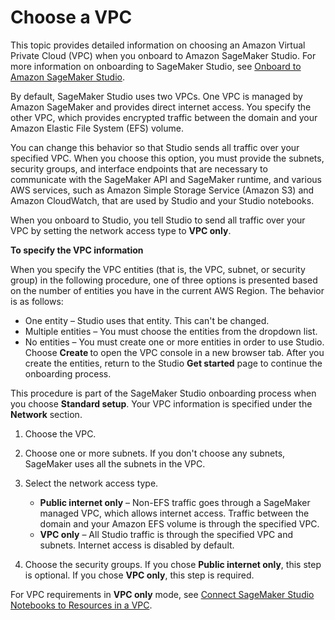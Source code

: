 # Choose a VPC<a name="onboard-vpc"></a>

This topic provides detailed information on choosing an Amazon Virtual Private Cloud \(VPC\) when you onboard to Amazon SageMaker Studio\. For more information on onboarding to SageMaker Studio, see [Onboard to Amazon SageMaker Studio](gs-studio-onboard.md)\.

By default, SageMaker Studio uses two VPCs\. One VPC is managed by Amazon SageMaker and provides direct internet access\. You specify the other VPC, which provides encrypted traffic between the domain and your Amazon Elastic File System \(EFS\) volume\.

You can change this behavior so that Studio sends all traffic over your specified VPC\. When you choose this option, you must provide the subnets, security groups, and interface endpoints that are necessary to communicate with the SageMaker API and SageMaker runtime, and various AWS services, such as Amazon Simple Storage Service \(Amazon S3\) and Amazon CloudWatch, that are used by Studio and your Studio notebooks\.

When you onboard to Studio, you tell Studio to send all traffic over your VPC by setting the network access type to **VPC only**\.

**To specify the VPC information**

When you specify the VPC entities \(that is, the VPC, subnet, or security group\) in the following procedure, one of three options is presented based on the number of entities you have in the current AWS Region\. The behavior is as follows:
+ One entity – Studio uses that entity\. This can't be changed\.
+ Multiple entities – You must choose the entities from the dropdown list\.
+ No entities – You must create one or more entities in order to use Studio\. Choose **Create <entity>** to open the VPC console in a new browser tab\. After you create the entities, return to the Studio **Get started** page to continue the onboarding process\.

This procedure is part of the SageMaker Studio onboarding process when you choose **Standard setup**\. Your VPC information is specified under the **Network** section\.

1. Choose the VPC\.

1. Choose one or more subnets\. If you don't choose any subnets, SageMaker uses all the subnets in the VPC\.

1. Select the network access type\.
   + **Public internet only** – Non\-EFS traffic goes through a SageMaker managed VPC, which allows internet access\. Traffic between the domain and your Amazon EFS volume is through the specified VPC\.
   + **VPC only** – All Studio traffic is through the specified VPC and subnets\. Internet access is disabled by default\.

1. Choose the security groups\. If you chose **Public internet only**, this step is optional\. If you chose **VPC only**, this step is required\.

For VPC requirements in **VPC only** mode, see [Connect SageMaker Studio Notebooks to Resources in a VPC](studio-notebooks-and-internet-access.md)\.